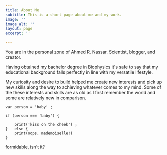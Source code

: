 ```yaml
---
title: About Me
subtitle: This is a short page about me and my work.
image: ''
image_alt: ''
layout: page
excerpt: ''

---
```

You are in the personal zone of Ahmed R. Nassar. Scientist, blogger, and creator.

  
Having obtained my bachelor degree in Biophysics it's safe to say that my educational background falls perfectly in line with my versatile lifestyle.

My curiosity and desire to build helped me create new interests and pick up new skills along the way to achieving whatever comes to my mind. Some of the these interests and skills are as old as I first remember the world and some are relatively new in comparison.

    var person = 'baby' ;
    
    if (person === 'baby') {
       
        print('kiss on the cheek') ; 
    }   else {
        print(oops, mademoiselle!)
    }

formidable, isn't it?